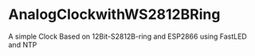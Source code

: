 # AnalogClockwithWS2812BRing
A simple Clock Based on 12Bit-S2812B-ring and ESP2866 using FastLED and NTP 
